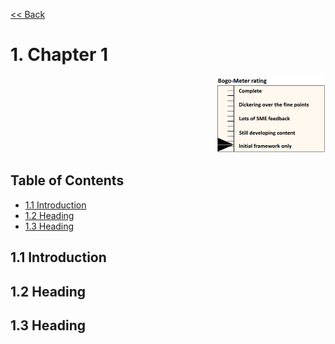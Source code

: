 [<< Back](../)

# 1. Chapter 1
<p align="right"><img src="../figures/bogo_ifo.png" alt="scope" title="Scope" width="35%"/></p>

## Table of Contents
* [1.1 Introduction](#1.1)
* [1.2 Heading](#1.2)
* [1.3 Heading](#1.3)

<a name="1.1"></a>
## 1.1 Introduction

<a name="1.2"></a>
## 1.2 Heading

<a name="1.3"></a>
## 1.3 Heading
